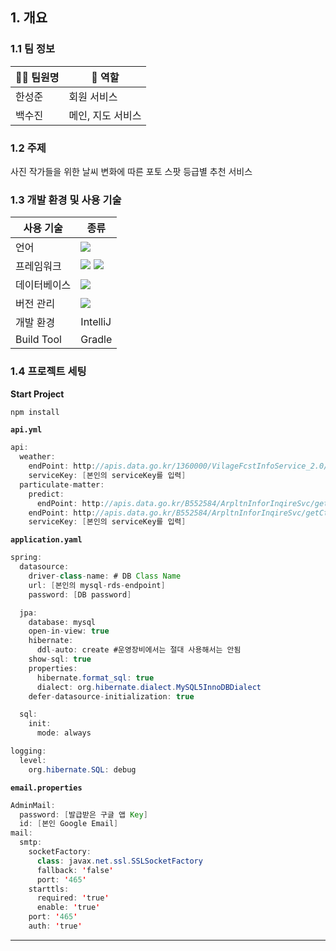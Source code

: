## 1. 개요

### 1.1 팀 정보

| 👨‍💻 팀원명 | 📁 역할 |
| --- | --- |
| 한성준 | 회원 서비스 |
| 백수진 | 메인, 지도 서비스 |

### 1.2 주제

사진 작가들을 위한 날씨 변화에 따른 포토 스팟 등급별 추천 서비스

### 1.3 개발 환경 및 사용 기술

| 사용 기술| 종류 |
| --- | --- |
| 언어 | <img src="https://img.shields.io/badge/java-007396?style=for-the-badge&logo=java&logoColor=white"> |
| 프레임워크 | <img src="https://img.shields.io/badge/spring-6DB33F?style=for-the-badge&logo=spring&logoColor=white">  <img src="https://img.shields.io/badge/react-61DAFB?style=for-the-badge&logo=react&logoColor=black">  |
| 데이터베이스 | <img src="https://img.shields.io/badge/mysql-4479A1?style=for-the-badge&logo=mysql&logoColor=white">  |
| 버전 관리 | <img src="https://img.shields.io/badge/git-F05032?style=for-the-badge&logo=git&logoColor=white"> |
| 개발 환경 | IntelliJ |
| Build Tool | Gradle |

### **1.4 프로젝트 세팅**

**Start Project** 
```javascript
npm install
```

**`api.yml`**

```java
api:
  weather:
    endPoint: http://apis.data.go.kr/1360000/VilageFcstInfoService_2.0/getUltraSrtFcst
    serviceKey: [본인의 serviceKey를 입력]
  particulate-matter:
    predict:
      endPoint: http://apis.data.go.kr/B552584/ArpltnInforInqireSvc/getMinuDustFrcstDspth
    endPoint: http://apis.data.go.kr/B552584/ArpltnInforInqireSvc/getCtprvnRltmMesureDnsty
    serviceKey: [본인의 serviceKey를 입력]
```

**`application.yaml`**

```java
spring:
  datasource:
    driver-class-name: # DB Class Name
    url: [본인의 mysql-rds-endpoint]
    password: [DB password]

  jpa:
    database: mysql
    open-in-view: true
    hibernate:
      ddl-auto: create #운영장비에서는 절대 사용해서는 안됨
    show-sql: true
    properties:
      hibernate.format_sql: true
      dialect: org.hibernate.dialect.MySQL5InnoDBDialect
    defer-datasource-initialization: true

  sql:
    init:
      mode: always

logging:
  level:
    org.hibernate.SQL: debug
```

**`email.properties`**

```java
AdminMail:
  password: [발급받은 구글 앱 Key]
  id: [본인 Google Email]
mail:
  smtp:
    socketFactory:
      class: javax.net.ssl.SSLSocketFactory
      fallback: 'false'
      port: '465'
    starttls:
      required: 'true'
      enable: 'true'
    port: '465'
    auth: 'true'
```

---
